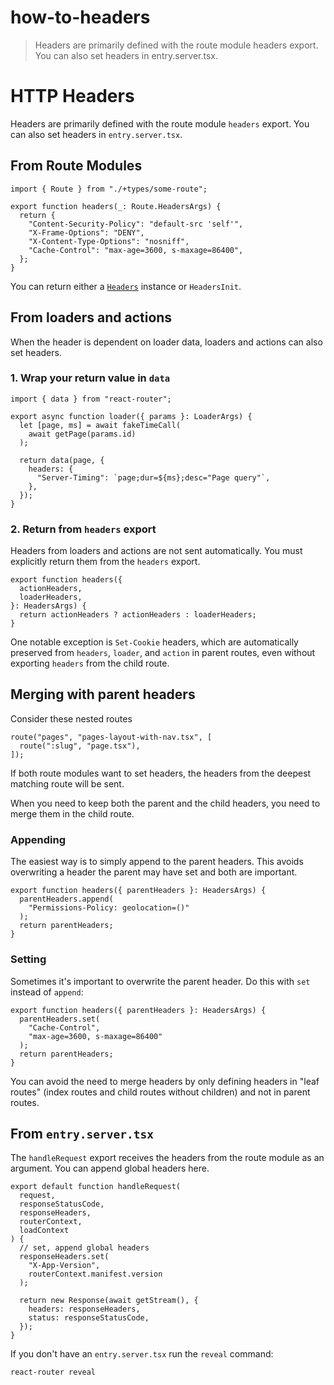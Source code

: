 # how-to-headers

> Headers are primarily defined with the route module headers export. You can also set headers in entry.server.tsx.

# HTTP Headers

Headers are primarily defined with the route module `headers` export. You can also set headers in `entry.server.tsx`.

## From Route Modules

    import { Route } from "./+types/some-route";

    export function headers(_: Route.HeadersArgs) {
      return {
        "Content-Security-Policy": "default-src 'self'",
        "X-Frame-Options": "DENY",
        "X-Content-Type-Options": "nosniff",
        "Cache-Control": "max-age=3600, s-maxage=86400",
      };
    }

You can return either a [`Headers`](https://developer.mozilla.org/en-US/docs/Web/API/Headers) instance or `HeadersInit`.

## From loaders and actions

When the header is dependent on loader data, loaders and actions can also set headers.

### 1\. Wrap your return value in `data`

    import { data } from "react-router";

    export async function loader({ params }: LoaderArgs) {
      let [page, ms] = await fakeTimeCall(
        await getPage(params.id)
      );

      return data(page, {
        headers: {
          "Server-Timing": `page;dur=${ms};desc="Page query"`,
        },
      });
    }

### 2\. Return from `headers` export

Headers from loaders and actions are not sent automatically. You must explicitly return them from the `headers` export.

    export function headers({
      actionHeaders,
      loaderHeaders,
    }: HeadersArgs) {
      return actionHeaders ? actionHeaders : loaderHeaders;
    }

One notable exception is `Set-Cookie` headers, which are automatically preserved from `headers`, `loader`, and `action` in parent routes, even without exporting `headers` from the child route.

## Merging with parent headers

Consider these nested routes

    route("pages", "pages-layout-with-nav.tsx", [
      route(":slug", "page.tsx"),
    ]);

If both route modules want to set headers, the headers from the deepest matching route will be sent.

When you need to keep both the parent and the child headers, you need to merge them in the child route.

### Appending

The easiest way is to simply append to the parent headers. This avoids overwriting a header the parent may have set and both are important.

    export function headers({ parentHeaders }: HeadersArgs) {
      parentHeaders.append(
        "Permissions-Policy: geolocation=()"
      );
      return parentHeaders;
    }

### Setting

Sometimes it's important to overwrite the parent header. Do this with `set` instead of `append`:

    export function headers({ parentHeaders }: HeadersArgs) {
      parentHeaders.set(
        "Cache-Control",
        "max-age=3600, s-maxage=86400"
      );
      return parentHeaders;
    }

You can avoid the need to merge headers by only defining headers in "leaf routes" (index routes and child routes without children) and not in parent routes.

## From `entry.server.tsx`

The `handleRequest` export receives the headers from the route module as an argument. You can append global headers here.

    export default function handleRequest(
      request,
      responseStatusCode,
      responseHeaders,
      routerContext,
      loadContext
    ) {
      // set, append global headers
      responseHeaders.set(
        "X-App-Version",
        routerContext.manifest.version
      );

      return new Response(await getStream(), {
        headers: responseHeaders,
        status: responseStatusCode,
      });
    }

If you don't have an `entry.server.tsx` run the `reveal` command:

    react-router reveal

